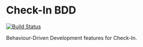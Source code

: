 # Check-In BDD

[![Build Status](https://travis-ci.org/EGI-Foundation/Check-InBDD.svg?branch=master)](https://travis-ci.org/EGI-Foundation/Check-InBDD)

Behaviour-Driven Development features for Check-In.
